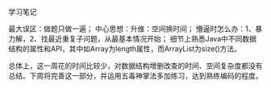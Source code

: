 学习笔记

最大误区：做题只做一遍；
中心思想：升维：空间换时间；
懵逼时怎么办：1、暴力解，2、找最近重复子问题，从最基本情况开始；
细节上熟悉Java中不同数据结构的属性和API，其中如Array为length属性，而ArrayList为size()方法。

总体上，这一周花的时间比较少，对数据结构增删改查的时间、空间复杂度都没有总结。下周将完善这一部分，并运用五毒神掌法多加练习，达到熟练编码的程度。